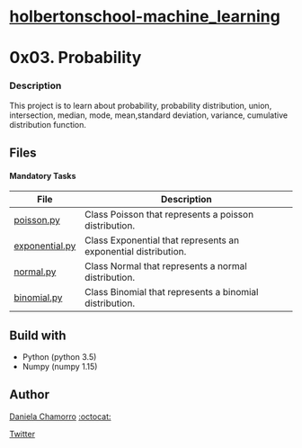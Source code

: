 # [holbertonschool-machine_learning](https://github.com/dalexach/holbertonschool-machine_learning)

# 0x03. Probability
### Description 
This project is to learn about probability, probability distribution, union, intersection, median, mode, mean,standard deviation, variance, cumulative distribution function.

## Files
#### Mandatory Tasks

| File | Description |
| ------ | ------ |
| [poisson.py](poisson.py) | Class Poisson that represents a poisson distribution. |
| [exponential.py](exponential.py) | Class Exponential that represents an exponential distribution. |
| [normal.py](normal.py) | Class Normal that represents a normal distribution. |
| [binomial.py](binomial.py) | Class Binomial that represents a binomial distribution. |

## Build with
- Python (python 3.5)
- Numpy (numpy 1.15)

## Author

[Daniela Chamorro](https://www.linkedin.com/in/dalexach/) [:octocat:](https://github.com/dalexach)

[Twitter](https://twitter.com/dalexach)
